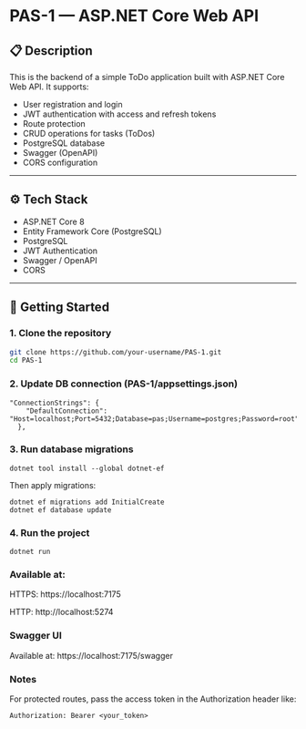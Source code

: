 # PAS-1 — ASP.NET Core Web API

## 📋 Description

This is the backend of a simple ToDo application built with ASP.NET Core Web API. It supports:

- User registration and login
- JWT authentication with access and refresh tokens
- Route protection
- CRUD operations for tasks (ToDos)
- PostgreSQL database
- Swagger (OpenAPI)
- CORS configuration

---

## ⚙️ Tech Stack

- ASP.NET Core 8
- Entity Framework Core (PostgreSQL)
- PostgreSQL
- JWT Authentication
- Swagger / OpenAPI
- CORS

---

## 🚀 Getting Started

### 1. Clone the repository

```bash
git clone https://github.com/your-username/PAS-1.git
cd PAS-1
```

### 2. Update DB connection (PAS-1/appsettings.json)
```
"ConnectionStrings": {
    "DefaultConnection": "Host=localhost;Port=5432;Database=pas;Username=postgres;Password=root"
  },
```

### 3. Run database migrations
```
dotnet tool install --global dotnet-ef
```
Then apply migrations:
```
dotnet ef migrations add InitialCreate
dotnet ef database update
```

### 4. Run the project
```
dotnet run
```

### Available at:

HTTPS: https://localhost:7175

HTTP: http://localhost:5274

### Swagger UI

Available at: https://localhost:7175/swagger

### Notes

For protected routes, pass the access token in the Authorization header like:

```
Authorization: Bearer <your_token>
```
